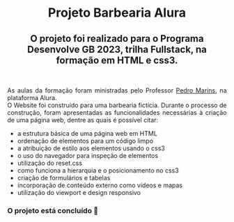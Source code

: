 <h1 align="center"> Projeto Barbearia Alura</h1>
<h2 align="center">O projeto foi realizado para o Programa Desenvolve GB 2023, trilha Fullstack, na formação em HTML e css3.</h2><br>
<p align="justify">As aulas da formação foram ministradas pelo Professor <a href="https://github.com/pedromarins">Pedro Marins</a>, na plataforma Alura.<br>
O Website foi construído para uma barbearia fictícia. Durante o processo de construção, foram apresentadas as funcionalidades necessárias à criação de uma página web, dentre as quais é possível citar:</p>
<ul>
<li>a estrutura básica de uma página web em HTML</li>
<li>ordenação de elementos para um código limpo</li>
<li>a atribuição de estilo aos elementos usando o css3</li>
<li>o uso do navegador para inspeção de elementos</li>
<li>utilização do reset.css</li>
<li>como funciona a hierarquia e o posicionamento no css3</li>
<li>criação de formulários e tabelas</li>
<li>incorporação de conteúdo externo como vídeos e mapas</li>
<li>utilização do viewport e design responsivo</li>
</ul>
</p>
<h3>O projeto está concluído 🚀</h3><br>
